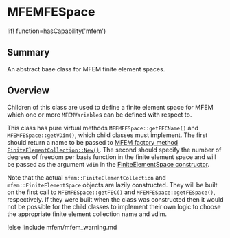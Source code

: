 # MFEMFESpace

!if! function=hasCapability('mfem')

## Summary

An abstract base class for MFEM finite element spaces.

## Overview

Children of this class are used to define a finite element space for
MFEM which one or more `MFEMVariable`s can be defined with respect to.

This class has pure virtual methods `MFEMFESpace::getFECName()` and
`MFEMFESpace::getVDim()`, which child classes must implement. The
first should return a name to be passed to [MFEM factory method
`FiniteElementCollection::New()`](https://docs.mfem.org/html/classmfem_1_1FiniteElementCollection.html#a15fcfa553d4949eb08f9926ac74d1e80).
The second should specify the number of degrees of freedom per basis
function in the finite element space and will be passed as the
argument `vdim` in the
[FiniteElementSpace constructor](https://docs.mfem.org/html/classmfem_1_1FiniteElementSpace.html#ab27f0e0f58113cbdb287c3128773a11d).

Note that the actual `mfem::FiniteElementCollection` and
`mfem::FiniteElementSpace` objects are lazily constructed. They will
be built on the first call to `MFEMFESpace::getFEC()` and
`MFEMFESpace::getFESpace()`, respectively. If they
were built when the class was constructed then it would not be
possible for the child classes to implement their own logic to choose
the appropriate finite element collection name and vdim.

!else
!include mfem/mfem_warning.md
